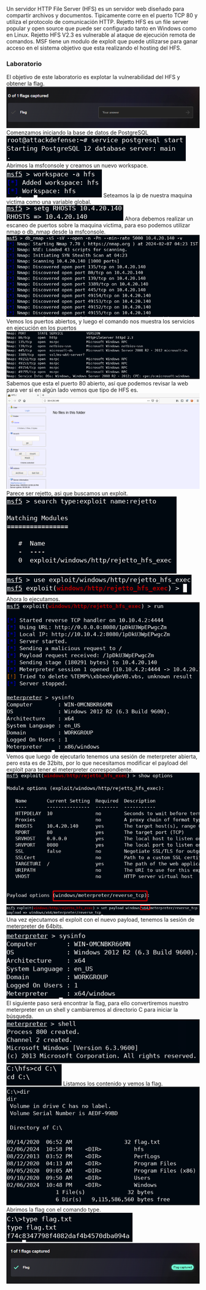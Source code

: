 Un servidor HTTP File Server (HFS) es un servidor web diseñado para compartir archivos y documentos.
Tipicamente corre en el puerto TCP 80 y utiliza el protocolo de comunicación HTTP.
Rejetto HFS es un file server popular y open source que puede ser configurado tanto en Windows como en Linux.
Rejetto HFS V2.3 es vulnerable al ataque de ejecución remota de comandos.
MSF tiene un modulo de exploit que puede utilizarse para ganar acceso en el sistema objetivo que esta realizando el hosting del HFS.

### Laboratorio

El objetivo de este laboratorio es explotar la vulnerabilidad del HFS y obtener la flag.
![](../../../Images/Pasted%20image%2020240206194740.png)
Comenzamos iniciando la base de datos de PostgreSQL
![](../../../Images/Pasted%20image%2020240206194837.png)
Abrimos la msfconsole y creamos un nuevo workspace.
![](../../../Images/Pasted%20image%2020240206194950.png)
Seteamos la ip de nuestra maquina victima como una variable global.
![](../../../Images/Pasted%20image%2020240206195016.png)
Ahora debemos realizar un escaneo de puertos sobre la maquina victima, para eso podemos utilizar nmap o db_nmap desde la msfconsole.
![](../../../Images/Pasted%20image%2020240206195441.png)
Vemos los puertos abiertos, y luego el comando nos muestra los servicios en ejecución en los puertos
![](../../../Images/Pasted%20image%2020240206195519.png)
Sabemos que esta el puerto 80 abierto, así que podemos revisar la web para ver si en algún lado vemos que tipo de HFS es.
![](../../../Images/Pasted%20image%2020240206195639.png)
Parece ser rejetto, asi que buscamos un exploit.
![](../../../Images/Pasted%20image%2020240206195823.png)
![](../../../Images/Pasted%20image%2020240206195840.png)
Ahora lo ejecutamos.
![](../../../Images/Pasted%20image%2020240206195916.png)
Vemos que luego de ejecutarlo tenemos una sesión de meterpreter abierta, pero esta es de 32bits, por lo que necesitamos modificar el payload del exploit para tener el meterpreter correspondiente.
![](../../../Images/Pasted%20image%2020240206200017.png)
![](../../../Images/Pasted%20image%2020240206200101.png)
Una vez ejecutamos el exploit con el nuevo payload, tenemos la sesión de meterpreter de 64bits.
![](../../../Images/Pasted%20image%2020240206200152.png)
El siguiente paso será encontrar la flag, para ello convertiremos nuestro meterpreter en un shell y cambiaremos al directorio C para iniciar la búsqueda.
![](../../../Images/Pasted%20image%2020240206200325.png)
![](../../../Images/Pasted%20image%2020240206200333.png)
Listamos los contenido y vemos la flag.
![](../../../Images/Pasted%20image%2020240206200349.png)
Abrimos la flag con el comando type.
![](../../../Images/Pasted%20image%2020240206200411.png)![](../../../Images/Pasted%20image%2020240206200423.png)
